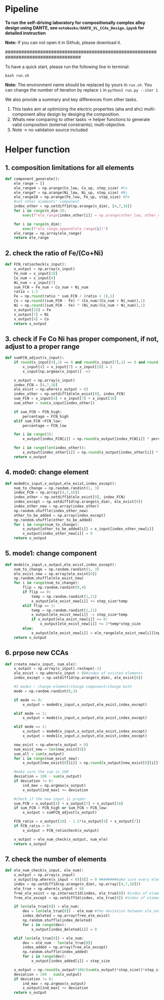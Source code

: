 # Pipeline

**To run the self-driving laboratory for compositionally complex alloy design using DANTE, see `notebooks/DANTE_VL_CCAs_Design.ipynb` for detailed instruction**

**Note:** If you can not open it in Github, please download it.

####################################################################################

To have a quick start, please run the following line in terminal:

```shell
bash run.sh
```
**Note:** The environment name should be replaced by yours in `run.sh`. You can change the number of iteration by replace `1` in `python3 run.py --iter 1`

We also provide a summary and key differences from other tasks.
1) This tasks aim at optimizing the electric properties (aha and ahc)  multi-component alloy design by desiging the composition.
2) Whats new comparing to other tasks -> helper functions to generate valid composition (external constraints); multi-objective.
3) Note -> no validation source included

# Helper function

## 1. composition limitations for all elements
```python
def component_generate():
    ele_range = []
    ele_range4 = np.arange(Co_low, Co_up, step_size) #Co
    ele_range7 = np.arange(Ni_low, Ni_up, step_size) #Ni
    ele_range18 = np.arange(Fe_low, Fe_up, step_size) #Fe
    #set other elements' component
    index_other = np.setdiff1d(np.arange(n_dim), [4,7,18])
    for i in range(n_dim-3):
        exec(f"ele_range{index_other[i]} = np.arange(other_low, other_up, step_size)")

    for i in range(n_dim):
        exec(f"ele_range.append(ele_range{i})")
    ele_range = np.array(ele_range)
    return ele_range
```
## 2. check the ratio of Fe/(Co+Ni)
```python
def FCN_ratiocheck(x_input):
    x_output = np.array(x_input)
    Fe_num = x_input[18]
    Co_num = x_input[4]
    Ni_num = x_input[7]
    sum_FCN = Fe_num + Co_num + Ni_num
    ratio = 1.5
    Fe = np.round(ratio * sum_FCN / (ratio + 1),1)
    Co = np.round((sum_FCN - Fe) * (Co_num/(Co_num + Ni_num)),1)
    Ni = np.round((sum_FCN - Fe) * (Ni_num/(Co_num + Ni_num)),1)
    x_output[18] = Fe
    x_output[7] = Ni
    x_output[4] = Co
    return x_output
```

## 3. check if Fe Co Ni has proper component, if not, adjust to a proper range
```python
def sumFCN_adjust(x_input):
    if round(x_input[4],1) == 0 and round(x_input[7],1) == 0 and round(x_input[18],1) == 0:
        x_input[4] = x_input[7] = x_input[18] = 1
        x_input[np.argmax(x_input)] -=3

    x_output = np.array(x_input)
    index_FCN = [4,7,18]
    ele_exist = np.where(x_output > 0)
    index_other = np.setdiff1d(ele_exist[0], index_FCN)
    sum_FCN = x_input[4] + x_input[7] + x_input[18]
    sum_other = sum(x_input[index_other])

    if sum_FCN > FCN_high:
        percentage = FCN_high
    elif sum_FCN <FCN_low:
        percentage = FCN_low

    for i in range(3):
        x_output[index_FCN[i]] = np.round(x_output[index_FCN[i]] * percentage / sum_FCN,1)

    for i in range(len(index_other)):
        x_output[index_other[i]] = np.round(x_output[index_other[i]] * (100 - percentage) / sum_other,1)
    return x_output
```

## 4. mode0: change element
```python
def mode0(x_input,x_output,ele_exist,index_except):
    num_to_change = np.random.randint(1, 3)
    index_FCN = np.array([4,7,18])
    index_other = np.setdiff1d(ele_exist[0], index_FCN)
    index_except = np.setdiff1d(np.arange(n_dim), ele_exist[0])
    index_other_new = np.array(index_other)
    np.random.shuffle(index_other_new)
    other_to_be_added = np.array(index_except)
    np.random.shuffle(other_to_be_added)
    for i in range(num_to_change):
        x_output[other_to_be_added[i]] = x_input[index_other_new[i]]
        x_output[index_other_new[i]] = 0
    return x_output
```
## 5. mode1: change component
```python
def mode1(x_input,x_output,ele_exist,index_except):
    num_to_change = np.random.randint(1, 3)
    ele_exist_new = np.array(ele_exist[0])
    np.random.shuffle(ele_exist_new)
    for i in range(num_to_change):
        flip = np.random.randint(0,4)
        if flip == 0:
            temp = np.random.randint(1,11)
            x_output[ele_exist_new[i]] += step_size*temp
        elif flip == 1:
            temp = np.random.randint(1,11)
            x_output[ele_exist_new[i]] -= step_size*temp
            if x_output[ele_exist_new[i]] <= 0:
                x_output[ele_exist_new[i]] += 2*temp*step_size
        else:
            x_output[ele_exist_new[i]] = ele_range[ele_exist_new[i]][np.random.randint(0, len(ele_range[ele_exist_new[i]]))]
    return x_output
```

## 6. prpose new CCAs
```python
def create_new(x_input, num_ele):
    x_output = np.array(x_input).reshape(-1)
    ele_exist = np.where(x_input > 0)#index of existed elements
    index_except = np.setdiff1d(np.arange(n_dim), ele_exist[0])

    #3 modes : change element/change component/change both
    mode = np.random.randint(0,3)

    if mode == 0:
        x_output = mode0(x_input,x_output,ele_exist,index_except)

    elif mode == 1:
        x_output = mode1(x_input,x_output,ele_exist,index_except)

    elif mode == 2:
        x_output = mode0(x_input,x_output,ele_exist,index_except)
        x_output = mode1(x_input,x_output,ele_exist,index_except)

    new_exist = np.where(x_output > 0)
    num_exist_new = len(new_exist[0])
    sum_all = sum(x_output)
    for i in range(num_exist_new):
        x_output[new_exist[0][i]] = np.round(x_output[new_exist[0][i]]*100/sum_all/step_size)*step_size

    #make sure the sum is 100
    deviation = 100 - sum(x_output)
    if deviation != 0:
        ind_max = np.argmax(x_output)
        x_output[ind_max] += deviation

    #check if the new input is proper
    sum_FCN = x_output[4] + x_output[7] + x_output[18]
    if sum_FCN > FCN_high or sum_FCN < FCN_low:
        x_output = sumFCN_adjust(x_output)

    FCN_ratio = x_output[18] - 1.5*(x_output[4] + x_output[7])
    if FCN_ratio > 0:
        x_output = FCN_ratiocheck(x_output)

    x_output = ele_num_check(x_output, num_ele)
    return x_output
```

## 7. check the number of elements
```python
def ele_num_check(x_input, ele_num):
    x_output = np.array(x_input)
    x_output[np.where(x_input < 0)[0]] = 0 ########make sure every element no less than 0
    index = np.setdiff1d(np.arange(n_dim), np.array([4,7,18]))
    ele_true = np.where(x_input > 0)
    free_ele_exist = np.intersect1d(index, ele_true[0]) #index of elements existed except Fe, Co, Ni
    free_ele_except = np.setdiff1d(index, ele_true[0]) #index of elements excepted

    if len(ele_true[0]) > ele_num:
        dev = len(ele_true[0]) - ele_num #the deviation between ele_num and true ele_num
        index_deleted = np.array(free_ele_exist)
        np.random.shuffle(index_deleted)
        for i in range(dev):
            x_output[index_deleted[i]] = 0

    elif len(ele_true[0]) < ele_num:
        dev = ele_num - len(ele_true[0])
        index_added = np.array(free_ele_except)
        np.random.shuffle(index_added)
        for i in range(dev):
            x_output[index_added[i]] = step_size

    x_output = np.round(x_output*100/(sum(x_output)*step_size))*step_size
    deviation = 100 - sum(x_output)
    if deviation != 0:
        ind_max = np.argmax(x_output)
        x_output[ind_max] += deviation
    return x_output
 ```

